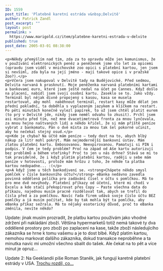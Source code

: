 ```yaml
---
ID: 1559
post_title: 'Platebně karetní estráda v&nbsp;Delvitě'
author: Patrick Zandl
post_excerpt: ""
layout: post
permalink: >
  https://www.marigold.cz/item/platebne-karetni-estrada-v-delvite
published: true
post_date: 2005-03-01 08:38:00
---
```

	<p>Někdy přemýšlím nad tím, zda za to opravdu může jen komunismus, že v používání elektronických peněz a peněženek jsme sto let za opicemi (opravdu jsem viděl v mnichovské zoo opici s platební kartou, jen jsem si nevšiml, zda byla na její jméno - mají takové opice i v pražské Zoo?).</p>
	<p>Včera jsem nakupoval v Delvitě tady na Budějovické. Před sedmou, Delvita narvaná k prasknutí. Moje peněženka narvaná platebními kartami a bankovami euro, které jsem ještě nedal na účet po Cannes. Když došlo na placení, nabídl jsem svoji osobní kartu. Zaseklo se to. Jako vždy. Terminál byl nějak divně propojený s kasou, kasa se musela restartovat, aby mohl  naběhnout terminál, restart kasy může dělat jen přední pokladní, ta doběhla s vyplazeným jazykem a klíčkem na restart. Po pěti minutách konečně vylezl papírek, to už jsem chtěl platit eurem (to prý v Delvitě jde, nikdy jsem neměl odvahu to zkusit). Prchl jsem asi minutu před tím, než mne dvacetimetrová fronta za mnou lynčovala, za mnou hejno naštvaných lidí a někdo křičel, že si mám příště peníze vybrat z bankomatu. Pán o dvě místa za mnou tak šel pokorně učinit, aby ho nečekal stejný osud.</p>
	<p>Kde je chyba? Na účtě mám peníze – tedy dost na to, abych blbý nákup za litr mohl pokrýt. Mám nejmodernější bankovní ústav. Mám zlatou platební kartu. Embosovanou. Neexpirovanou. Pamatuji si PIN i podpis. V čem je tedy problém? Proč na západ od Aše kartu autorizují bez problémů a během vteřinky? Proč to jen u nás drhne? Stává se mi to tak pravidelně, že i když platím platební kartou, raději u sebe mám peníze v hotovosti, protože mám hrůzu z toho, že někde ta platba kartou nedopadne... :(</p>
	<p>A když jsme u těch bankodivení se. <strong>Chápete někdo smysl pomlček v čísle bankovního účtu?</strong> eBanka nedávno zavedla povinná oddělená políčka pro zadávání čísel v účtu s pomlčkou. Má to pro mne dvě nevýhody. Platební příkazy od účetní, které mi chodí v Excelu a kde stačí překopírovat přes Copy – Paste všechna data do příkazu, najednou musím pracně rozdělovat tak, abych se trefil do čísla před a za pomlčkou. Navíc řada firem udává svoje číslo účtu BEZ pomlčky a já musím počítat, kde by tak mohla být ta pomlčka, aby eBanka příkaz sežrala. Má to nějaký esoterický důvod, proč to eBanka změnila, nevíte někdo?
</p>
	<p>Update: jinak musím prozradit, že platbu kartou používám jako vhodné zdržení při nakládání zboží. Většina hypermarketů totiž nemá takové ty dva oddělené prostory pro zboží po zaplacení na kase, takže zboží následujícího zákazníka se hrne k tomu vašemu a je to dost blbé. Když platím kartou, nemohou markovat dalšího zákaznika, dokud transakce neproběhne a ta minutka navíc mi umožní všechno sbalit do tašek. Ale čekat na to pět a více minut je opruz...
</p>
	<p>Update 2: Na Geeklandii píše Roman Staněk, jak fungují karetně platební estrády v USA. <a href="http://geeklandia.blogspot.com/2005/03/paper-or-plastic.html">Trochu rozdíl, co...</a>
</p>